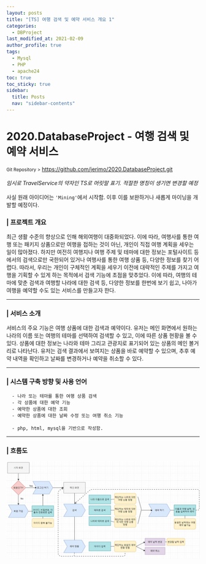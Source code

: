 ```yaml
---
layout: posts
title: "[TS] 여행 검색 및 예약 서비스 개요 1"
categories:
  - DBProject
last_modified_at: 2021-02-09
author_profile: true
tags:
  - Mysql
  - PHP
  - apache24
toc: true
toc_sticky: true
sidebar:
  title: Posts
  nav: "sidebar-contents"
---
```


# 2020.DatabaseProject - 여행 검색 및 예약 서비스

<small>Git Repository ></small> <a href="https://github.com/jerimo/2020.DatabaseProject.git">https://github.com/jerimo/2020.DatabaseProject.git</a><br><br>
*임시로 TravelService의 약자인 TS로 머릿말 표기. 적절한 명칭이 생기면 변경할 예정* <br><br>
사실 원래 아이디어는 ```'Mining'```에서 시작함. 이후 이를 보완하거나 새롭게 마이닝을 개발할 예정이다.

### | 프로젝트 개요
 최근 생활 수준의 향상으로 인해 해외여행이 대중화되었다. 이에 따라, 여행사를 통한 여행 또는 패키지 상품으로만 여행을 접하는 것이 아닌, 개인이 직접 여행 계획을 세우는 일이 많아졌다. 하지만 여전히 여행지나 여행 주제 및 테마에 대한 정보는 포털사이트 등에서의 검색으로만 국한되어 있거나 여행사를 통한 여행 상품 등, 다양한 정보를 찾기 어렵다. 따라서, 우리는 개인이 구체적인 계획을 세우기 이전에 대략적인 주제를 가지고 여행을 기획할 수 있게 하는 목적에서 검색 기능에 초점을 맞추었다. 이에 따라, 여행의 테마에 맞춘 검색과 여행할 나라에 대한 검색 등, 다양한 정보를 한번에 보기 쉽고, 나아가 여행을 예약할 수도 있는 서비스를 만들고자 한다.

-----

### | 서비스 소개
 서비스의 주요 기능은 여행 상품에 대한 검색과 예약이다. 유저는 메인 화면에서 원하는 나라의 이름 또는 여행의 테마를 선택하여 검색할 수 있고, 이에 따른 상품 현황을 볼 수 있다. 상품에 대한 정보는 나라와 테마 그리고 관광지로 표기되어 있는 상품의 메인 볼거리로 나타난다. 유저는 검색 결과에서 보여지는 상품을 바로 예약할 수 있으며, 추후 예약 내역을 확인하고 날짜를 변경하거나 예약을 취소할 수 있다.

-----

### | 시스템 구축 방향 및 사용 언어
```
  - 나라 또는 테마를 통한 여행 상품 검색
  - 각 상품에 대한 예약 기능
  - 예약한 상품에 대한 조회
  - 예약한 상품에 대한 날짜 수정 또는 여행 취소 기능

  - php, html, mysql을 기반으로 작성함.
```

-----


### | 흐름도
![플로우차트](/assets/image/flowchart.PNG)
